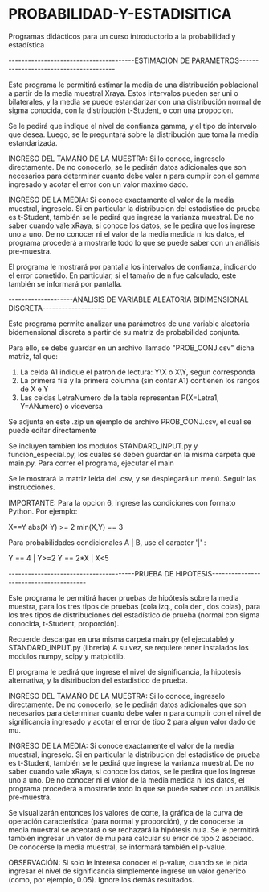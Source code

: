 # PROBABILIDAD-Y-ESTADISITICA
Programas didácticos para un curso introductorio a la probabilidad y estadística

---------------------------------------ESTIMACION DE PARAMETROS---------------------------------------

Este programa le permitirá estimar la media de una distribución poblacional a partir de la media
muestral Xraya. Estos intervalos pueden ser uni o bilaterales, y la media se puede estandarizar
con una distribución normal de sigma conocida, con la distribución t-Student, o con una propocion.

Se le pedirá que indique el nivel de confianza gamma, y el tipo de intervalo que desea. Luego, se 
le preguntará sobre la distribución que toma la media estandarizada.

INGRESO DEL TAMAÑO DE LA MUESTRA: Si lo conoce, ingreselo directamente. De no conocerlo,
se le pedirán datos adicionales que son necesarios para determinar cuanto debe valer n
para cumplir con el gamma ingresado y acotar el error con un valor maximo dado.

INGRESO DE LA MEDIA: Si conoce exactamente el valor de la media muestral, ingreselo. 
Si en particular la distribucion del estadistico de prueba es t-Student, también se le 
pedirá que ingrese la varianza muestral. De no saber cuando vale xRaya, si conoce los datos, 
se le pedira  que los ingrese uno a uno. De no conocer ni el valor de la media medida ni los 
datos, el programa procederá a mostrarle todo lo que se puede saber con un análisis pre-muestra.

El programa le mostrará por pantalla los intervalos de confianza, indicando el error cometido. En
particular, si el tamaño de n fue calculado, este también se informará por pantalla.


--------------------ANALISIS DE VARIABLE ALEATORIA BIDIMENSIONAL DISCRETA--------------------

Este programa permite analizar una parámetros de una variable aleatoria bidemensional
discreta a partir de su matriz de probabilidad conjunta.

Para ello, se debe guardar en un archivo llamado "PROB_CONJ.csv" dicha matriz, tal que:

1. La celda A1 indique el patron de lectura: Y\X o X\Y, segun corresponda
2. La primera fila y la primera columna (sin contar A1) contienen los rangos de X e Y
3. Las celdas LetraNumero de la tabla representan P(X=Letra1, Y=ANumero) o viceversa

Se adjunta en este .zip un ejemplo de archivo PROB_CONJ.csv, el cual se puede editar directamente

Se incluyen tambien los modulos STANDARD_INPUT.py y funcion_especial.py, los cuales se
deben guardar en la misma carpeta que main.py. Para correr el programa, ejecutar el main

Se le mostrará la matriz leida del .csv, y se desplegará un menú. Seguir las instrucciones.

IMPORTANTE: Para la opcion 6, ingrese las condiciones con formato Python. Por ejemplo:

X==Y
abs(X-Y) >= 2
min(X,Y) == 3

Para probabilidades condicionales A | B,  use el caracter '|' :

Y == 4 | Y>=2
Y == 2*X | X<5


---------------------------------------PRUEBA DE HIPOTESIS---------------------------------------

Este programa le permitirá hacer pruebas de hipótesis sobre la media muestra, para los
tres tipos de pruebas (cola izq., cola der., dos colas), para los tres tipos de distribuciones
del estadístico de prueba (normal con sigma conocida, t-Student, proporción).

Recuerde descargar en una misma carpeta main.py (el ejecutable) y STANDARD_INPUT.py (libreria)
A su vez, se requiere tener instalados los modulos numpy, scipy y matplotlib.

El programa le pedirá que ingrese el nivel de significancia, la hipotesis alternativa, y la 
distribucion del estadistico de prueba. 

INGRESO DEL TAMAÑO DE LA MUESTRA: Si lo conoce, ingreselo directamente. De no conocerlo,
se le pedirán datos adicionales que son necesarios para determinar cuanto debe valer n
para cumplir con el nivel de significancia ingresado y acotar el error de tipo 2 para algun 
valor dado de mu.

INGRESO DE LA MEDIA: Si conoce exactamente el valor de la media muestral, ingreselo. 
Si en particular la distribucion del estadistico de prueba es t-Student, también se le 
pedirá que ingrese la varianza muestral. De no saber cuando vale xRaya, si conoce los datos, 
se le pedira  que los ingrese uno a uno. De no conocer ni el valor de la media medida ni los 
datos, el programa procederá a mostrarle todo lo que se puede saber con un análisis pre-muestra.

Se visualizarán entonces los valores de corte, la gráfica de la curva de operación 
característica (para normal y proporción), y de conocerse la media muestral se aceptará
o se rechazará la hipótesis nula. Se le permitirá también ingresar un valor de mu para
calcular su error de tipo 2 asociado. De conocerse la media muestral, se informará también
el p-value.

OBSERVACIÓN: Si solo le interesa conocer el p-value, cuando se le pida ingresar el nivel de 
significancia simplemente ingrese un valor generico (como, por ejemplo, 0.05). Ignore los 
demás resultados.